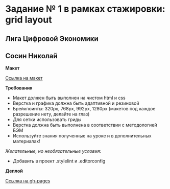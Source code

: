 # Задание № 1 в рамках стажировки: grid layout
## Лига Цифровой Экономики
## Сосин Николай

**Макет**

[Ссылка на макет](https://www.figma.com/file/UNZSNcpy5DkfVsS5Z7RBPu/INTERSHIP-HOMEWORK)

**Требования**

- Макет должен быть выполнен на чистом html и css
- Верстка и графика должна быть адаптивной и резиновой
- Брейкпоинты: 320px, 768px, 992px, 1280px (макетов под каждое разрешение нету, делайте на глаз)
- Для сетки использовать гриды
- Верстка должна быть выполнена в соответствии с методологией БЭМ
- Используйте знания полученные на уроке и в дополнительных материалах!

*Желательные, но необязательные условия:*

- Добавить в проект .stylelint и .editorconfig

**Деплой**

[Ссылка на gh-pages](https://nmsosin.github.io/lde-grid/)
